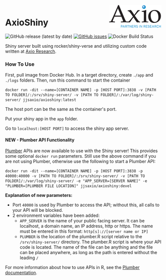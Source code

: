 <img align="right" src="https://raw.githubusercontent.com/jjsayleraxio/AxioShiny/master/images/axio-logo.png">

# AxioShiny 

![GitHub release (latest by date)](https://img.shields.io/github/v/release/jjsayleraxio/AxioShiny?logo=github&style=flat)
[![GitHub issues](https://img.shields.io/github/issues/jjsayleraxio/AxioShiny?logo=github&style=flat)](https://github.com/jjsayleraxio/AxioShiny/issues)
![Docker Build Status](https://img.shields.io/docker/build/jjsaxio/axioshiny?logo=docker&style=flat)

Shiny server built using rocker/shiny-verse and utilizing custom code written at [Axio Research](https://www.axioresearch.com/our-services/3-statistical-genetics-services/).

### How To Use

First, pull image from Docker Hub. In a target directory, create ```./app``` and ```./logs``` folders. Then, run this command to start the container

```
docker run -dit --name=[CONTAINER NAME] -p [HOST PORT]:3838 -v [PATH TO FOLDER]/:/srv/shiny-server/ -v [PATH TO FOLDER]/:/var/log/shiny-server/ jjsaxio/axioshiny:latest
```

The host port can be the same as the container's port.

Put your shiny app in the ```app``` folder.

Go to ```localhost:[HOST PORT]``` to access the shiny app server.

#### NEW - Plumber API Functionality

[Plumber](https://www.rplumber.io/) APIs are now available to use with the Shiny server! This provides some optional ```docker run``` parameters. Still use the above command if you are not using Plumber, otherwise use the following to start a Plumber API:

```
docker run -dit --name=[CONTAINER NAME] -p [HOST PORT]:3838 -p 40000:40000 -v [PATH TO FOLDER]/:/srv/shiny-server/ -v [PATH TO FOLDER]/:/var/log/shiny-server/ -e "APP_SERVER=[SERVER NAME]" -e "PLUMBER=[PLUMBER FILE LOCATION]" jjsaxio/axioshiny:devel
```

__Explanation of new parameters:__

* Port ```40000``` is used by Plumber to access the API; without this, all calls to your API will be blocked.
* 2 environment variables have been added:
  * ```APP_SERVER``` is the name of your public facing server. It can be localhost, a domain name, an IP address, http or https. The name must be entered in this format: ```http[s]://[server name or IP]```
  * ```PLUMBER``` is the location of the plumber.R script relative to the ```/srv/shiny-server/``` directory. The plumber.R script is where your API code is located. The name of the file can be anything and the file can be placed anywhere, as long as the path is entered without the leading ```/```

For more information about how to use APIs in R, see the [Plumber documentation](https://www.rplumber.io/docs/).
